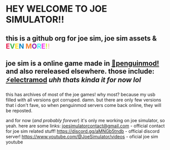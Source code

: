 # HEY WELCOME TO JOE SIMULATOR!!
this is a github org for joe sim, joe sim assets & <span style="color:#e6194b">E</span><span style="color:#3cb44b">V</span><span style="color:#ffe119">E</span><span style="color:#0082c8">N</span> <span style="color:#f58231">M</span><span style="color:#911eb4">O</span><span style="color:#46f0f0">R</span><span style="color:#f032e6">E</span><span style="color:#d2f53c">!</span><span style="color:#fabebe">!</span>
---
joe sim is a online game made in [🐧penguinmod!](https://github.com/PenguinMod) and also rereleased elsewhere. those include:
[⚡electramod](https://github.com/ElectraMod)
*uhh thats kinda it for now lol*
---
this has archives of most of the joe games!
why most? 
because my usb filled with all versions got corruped. damn.
but there are only few versions that i don't fave, so when penguinmod servers come back online, they will be reposted.

and for now (*and probably forever*) it's only me working on joe simulator, so yeah. here are some links:
joesimulatorcontact@gmail.com - official contact for joe sim related stuff!
https://discord.gg/aMNGb5tndb - official discord server!
https://www.youtube.com/@JoeSimulator/videos - oficial joe sim youtube
